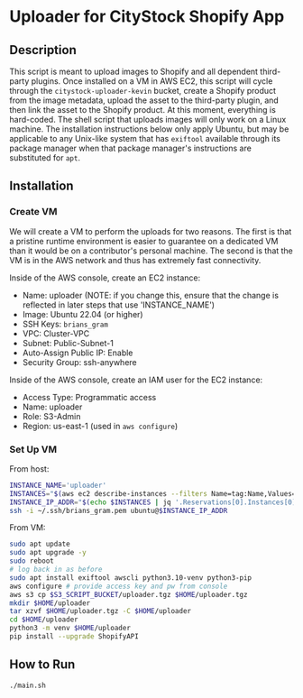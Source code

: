 # Uploader for CityStock Shopify App

## Description
This script is meant to upload images to Shopify and all dependent third-party plugins.  Once installed on a VM in AWS EC2, this script will cycle through the `citystock-uploader-kevin` bucket, create a Shopify product from the image metadata, upload the asset to the third-party plugin, and then link the asset to the Shopify product.  At this moment, everything is hard-coded.  The shell script that uploads images will only work on a Linux machine.  The installation instructions below only apply Ubuntu, but may be applicable to any Unix-like system that has `exiftool` available through its package manager when that package manager's instructions are substituted for `apt`.

## Installation
### Create VM
We will create a VM to perform the uploads for two reasons.  The first is that a pristine runtime environment is easier to guarantee on a dedicated VM than it would be on a contributor's personal machine.  The second is that the VM is in the AWS network and thus has extremely fast connectivity.

Inside of the AWS console, create an EC2 instance:
* Name: uploader (NOTE: if you change this, ensure that the change is reflected in later steps that use 'INSTANCE_NAME')
* Image: Ubuntu 22.04 (or higher)
* SSH Keys: `brians_gram`
* VPC: Cluster-VPC
* Subnet: Public-Subnet-1
* Auto-Assign Public IP: Enable
* Security Group: ssh-anywhere 

Inside of the AWS console, create an IAM user for the EC2 instance:
* Access Type: Programmatic access
* Name: uploader
* Role: S3-Admin
* Region: us-east-1 (used in `aws configure`)

### Set Up VM
From host:
```bash
INSTANCE_NAME='uploader'
INSTANCES="$(aws ec2 describe-instances --filters Name=tag:Name,Values="$INSTANCE_NAME")"
INSTANCE_IP_ADDR="$(echo $INSTANCES | jq '.Reservations[0].Instances[0].PublicIpAddress' | tr -d '"')"
ssh -i ~/.ssh/brians_gram.pem ubuntu@$INSTANCE_IP_ADDR
```

From VM:
```bash
sudo apt update
sudo apt upgrade -y
sudo reboot
# log back in as before
sudo apt install exiftool awscli python3.10-venv python3-pip
aws configure # provide access key and pw from console
aws s3 cp $S3_SCRIPT_BUCKET/uploader.tgz $HOME/uploader.tgz
mkdir $HOME/uploader
tar xzvf $HOME/uploader.tgz -C $HOME/uploader
cd $HOME/uploader
python3 -m venv $HOME/uploader
pip install --upgrade ShopifyAPI
```

## How to Run
```bash
./main.sh
```